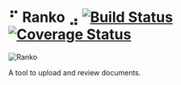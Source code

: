 # ⠋ Ranko ⣠ [![Build Status](https://secure.travis-ci.org/cloverfeed/ranko.png)](http://travis-ci.org/cloverfeed/ranko) [![Coverage Status](https://coveralls.io/repos/cloverfeed/ranko/badge.png)](https://coveralls.io/r/cloverfeed/ranko)

![Ranko](http://us.tintin.com/wp-content/uploads/2011/09/characters-ranko-the-gorilla-sm.jpg)

A tool to upload and review documents.

